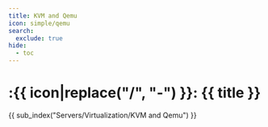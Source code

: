 ```yaml
---
title: KVM and Qemu
icon: simple/qemu
search:
  exclude: true
hide:
  - toc
---
```


# :{{ icon|replace("/", "-") }}: {{ title }}

{{ sub_index("Servers/Virtualization/KVM and Qemu") }}
